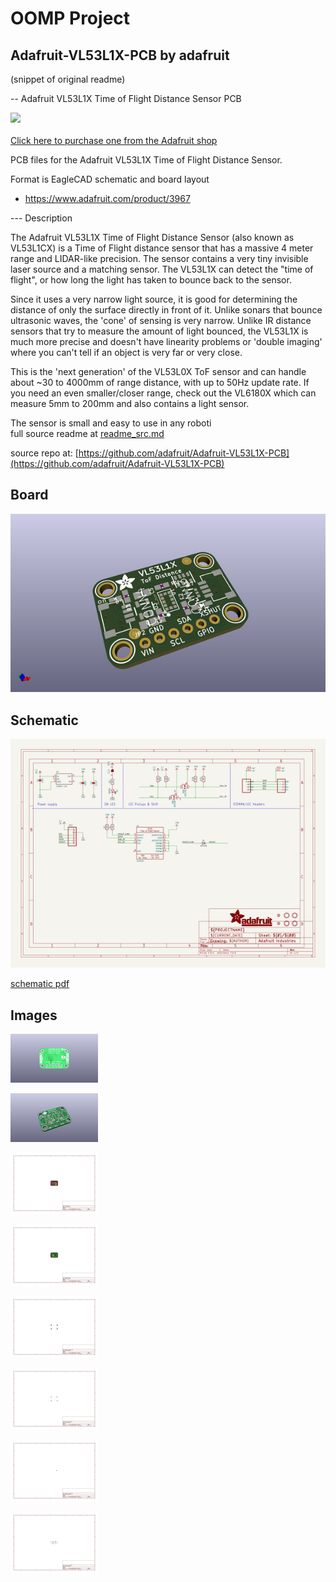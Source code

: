 # OOMP Project  
## Adafruit-VL53L1X-PCB  by adafruit  
  
(snippet of original readme)  
  
-- Adafruit VL53L1X Time of Flight Distance Sensor PCB  
  
<a href="http://www.adafruit.com/products/3967"><img src="assets/3967.jpg?raw=true" width="500px"><br/>  
Click here to purchase one from the Adafruit shop</a>  
  
PCB files for the Adafruit VL53L1X Time of Flight Distance Sensor.   
  
Format is EagleCAD schematic and board layout  
* https://www.adafruit.com/product/3967  
  
--- Description  
  
The Adafruit VL53L1X Time of Flight Distance Sensor (also known as VL53L1CX) is a Time of Flight distance sensor that has a massive 4 meter range and LIDAR-like precision. The sensor contains a very tiny invisible laser source and a matching sensor. The VL53L1X can detect the "time of flight", or how long the light has taken to bounce back to the sensor.  
  
Since it uses a very narrow light source, it is good for determining the distance of only the surface directly in front of it. Unlike sonars that bounce ultrasonic waves, the 'cone' of sensing is very narrow. Unlike IR distance sensors that try to measure the amount of light bounced, the VL53L1X is much more precise and doesn't have linearity problems or 'double imaging' where you can't tell if an object is very far or very close.  
  
This is the 'next generation' of the VL53L0X ToF sensor and can handle about ~30 to 4000mm of range distance, with up to 50Hz update rate. If you need an even smaller/closer range, check out the VL6180X which can measure 5mm to 200mm and also contains a light sensor.  
  
The sensor is small and easy to use in any roboti  
  full source readme at [readme_src.md](readme_src.md)  
  
source repo at: [https://github.com/adafruit/Adafruit-VL53L1X-PCB](https://github.com/adafruit/Adafruit-VL53L1X-PCB)  
## Board  
  
[![working_3d.png](working_3d_600.png)](working_3d.png)  
## Schematic  
  
[![working_schematic.png](working_schematic_600.png)](working_schematic.png)  
  
[schematic pdf](working_schematic.pdf)  
## Images  
  
[![working_3D_bottom.png](working_3D_bottom_140.png)](working_3D_bottom.png)  
  
[![working_3D_top.png](working_3D_top_140.png)](working_3D_top.png)  
  
[![working_assembly_page_01.png](working_assembly_page_01_140.png)](working_assembly_page_01.png)  
  
[![working_assembly_page_02.png](working_assembly_page_02_140.png)](working_assembly_page_02.png)  
  
[![working_assembly_page_03.png](working_assembly_page_03_140.png)](working_assembly_page_03.png)  
  
[![working_assembly_page_04.png](working_assembly_page_04_140.png)](working_assembly_page_04.png)  
  
[![working_assembly_page_05.png](working_assembly_page_05_140.png)](working_assembly_page_05.png)  
  
[![working_assembly_page_06.png](working_assembly_page_06_140.png)](working_assembly_page_06.png)  
